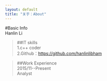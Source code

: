 ```yaml
---
layout: default
title: "关于：About"
---
```

#Basic Info<br>
Hanlin Li

> ##IT skills<br>
1.c++ coder<br>
2.Github：https://github.com/hanlinlibham

> ##Work Experience<br>
2015/11--Present<br>
Analyst
